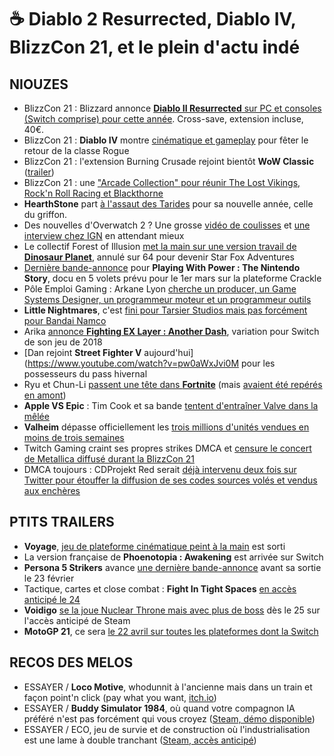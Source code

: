 # ☕ Diablo 2 Resurrected, Diablo IV, BlizzCon 21, et le plein d'actu indé

## NIOUZES

- BlizzCon 21 : Blizzard annonce [**Diablo II Resurrected** sur PC et consoles (Switch comprise) pour cette année](https://www.youtube.com/watch?v=DRP62MGOrUo ). Cross-save, extension incluse, 40€.
- BlizzCon 21 : **Diablo IV** montre [cinématique et gameplay](https://www.youtube.com/watch?v=thLe5JWXC9k) pour fêter le retour de la classe Rogue
- BlizzCon 21 : l'extension Burning Crusade rejoint bientôt **WoW Classic** ([trailer](https://www.youtube.com/watch?v=y9RZ9GcADKg&))
- BlizzCon 21 : une ["Arcade Collection" pour réunir The Lost Vikings, Rock'n Roll Racing et Blackthorne](https://www.youtube.com/watch?v=yv7Ir_9Q6xY)
- **HearthStone** part [à l'assaut des Tarides](https://www.youtube.com/watch?v=jGGOUo_yl2c) pour sa nouvelle année, celle du griffon.
- Des nouvelles d'Overwatch 2 ? Une grosse [vidéo de coulisses](https://www.youtube.com/watch?v=VFjbUJic4kc) et [une interview chez IGN](https://www.ign.com/articles/overwatch-2-at-blizzcon-2021-the-big-jeff-kaplan-interview) en attendant mieux 
- Le collectif Forest of Illusion [met la main sur une version travail de **Dinosaur Planet**](https://twitter.com/forestillusion/status/1363090008916193282), annulé sur 64 pour devenir Star Fox Adventures
- [Dernière bande-annonce](https://www.youtube.com/watch?v=nW-l03fqgRk) pour **Playing With Power : The Nintendo Story**, docu en 5 volets prévu pour le 1er mars sur la plateforme Crackle
- Pôle Emploi Gaming : Arkane Lyon [cherche un producer, un Game Systems Designer, un programmeur moteur et un programmeur outils](https://twitter.com/DBakaba/status/1362821475087056903)
- **Little Nightmares**, c'est [fini pour Tarsier Studios mais pas forcément pour Bandai Namco](https://www.ign.com/articles/little-nightmares-creator-confirms-its-done-with-the-series-but-namco-could-carry-it-on-regardless)
- Arika [annonce **Fighting EX Layer : Another Dash**](https://www.youtube.com/watch?v=4yDyemHCdz), variation pour Switch de son jeu de 2018
- [Dan rejoint **Street Fighter V** aujourd'hui](https://www.youtube.com/watch?v=pw0aWxJvi0M pour les possesseurs du pass hivernal
- Ryu et Chun-Li [passent une tête dans **Fortnite**](https://www.youtube.com/watch?v=iTgBMooI17I) (mais [avaient été repérés en amont](https://www.eurogamer.net/articles/2021-02-19-looks-like-street-fighter-is-coming-to-fortnite ))
- **Apple VS Epic** : Tim Cook et sa bande [tentent d'entraîner Valve dans la mêlée](https://www.gamesindustry.biz/articles/2021-02-19-apple-turns-to-valve-for-information-in-legal-battle-with-epic )
- **Valheim** dépasse officiellement les [trois millions d'unités vendues en moins de trois semaines](https://www.pcgamer.com/valheim-sells-three-million-in-less-than-three-weeks/)
- Twitch Gaming craint ses propres strikes DMCA et [censure le concert de Metallica diffusé durant la BlizzCon 21](https://www.youtube.com/watch?v=gKhc21Y0Xdw )
- DMCA toujours : CDProjekt Red serait [déjà intervenu deux fois sur Twitter pour étouffer la diffusion de ses codes sources volés et vendus aux enchères](https://www.pcgamer.com/cd-projekt-red-is-using-dmca-takedowns-to-keep-stolen-cyberpunk-2077-code-from-spreading/)

## PTITS TRAILERS

- **Voyage**, [jeu de plateforme cinématique peint à la main](https://www.youtube.com/watch?v=z42NgP1QxHI) est sorti
- La version française de **Phoenotopia : Awakening** est arrivée sur Switch
- **Persona 5 Strikers** avance [une dernière bande-annonce](https://www.youtube.com/watch?v=nihTJrochFI) avant sa sortie le 23 février
- Tactique, cartes et close combat : **Fight In Tight Spaces** [en accès anticipé le 24](https://store.steampowered.com/app/1265820/Fights_in_Tight_Spaces/)
- **Voidigo** [se la joue Nuclear Throne mais avec plus de boss](https://www.youtube.com/watch?v=Qs8YYmIo0H8) dès le 25 sur l'accès anticipé de Steam
- **MotoGP 21**, ce sera [le 22 avril sur toutes les plateformes dont la Switch](https://www.youtube.com/watch?v=H4N9zmT3uJk)

## RECOS DES MELOS

- ESSAYER / **Loco Motive**, whodunnit à l'ancienne mais dans un train et façon point'n click (pay what you want, [itch.io](https://robustgames.itch.io/loco-motive))
- ESSAYER / **Buddy Simulator 1984**, où quand votre compagnon IA préféré n'est pas forcément qui vous croyez ([Steam, démo disponible](https://store.steampowered.com/app/1269950/Buddy_Simulator_1984/))
- ESSAYER / ECO, jeu de survie et de construction où l'industrialisation est une lame à double tranchant ([Steam, accès anticipé](https://store.steampowered.com/app/382310/Eco/))
